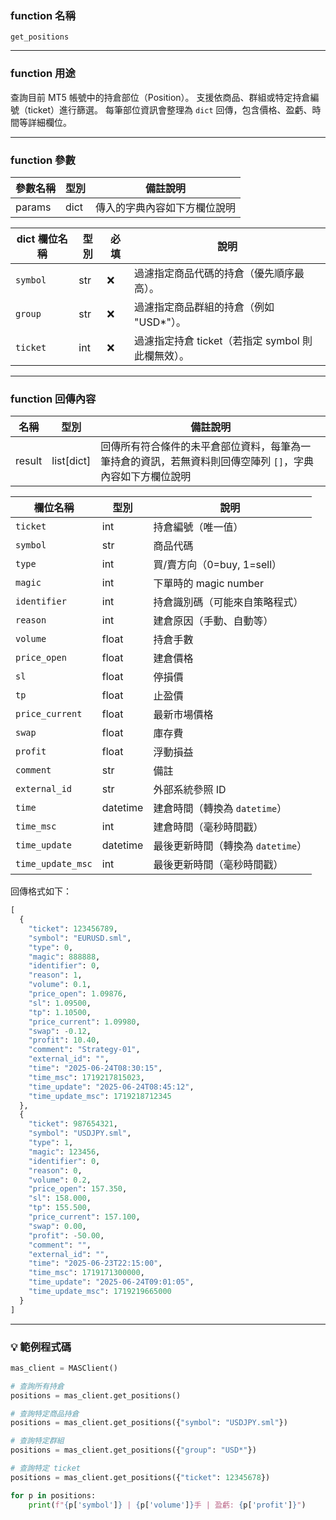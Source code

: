 ### function 名稱

`get_positions`

---

### function 用途

查詢目前 MT5 帳號中的持倉部位（Position）。
支援依商品、群組或特定持倉編號（ticket）進行篩選。
每筆部位資訊會整理為 `dict` 回傳，包含價格、盈虧、時間等詳細欄位。

---

### function 參數

| 參數名稱 | 型別 | 備註說明 |
|----------|------|----------|
| params   | dict | 傳入的字典內容如下方欄位說明 |

| dict 欄位名稱  | 型別 | 必填 | 說明                                                |
|---------------|------|------|-----------------------------------------------------|
| `symbol`      | str  | ❌   | 過濾指定商品代碼的持倉（優先順序最高）。                |
| `group`       | str  | ❌   | 過濾指定商品群組的持倉（例如 "USD\*"）。               |
| `ticket`      | int  | ❌   | 過濾指定持倉 ticket（若指定 symbol 則此欄無效）。       |

---

### function 回傳內容

| 名稱   | 型別         | 備註說明                                  |
|--------|-------------|-------------------------------------------|
| result | list[dict]  | 回傳所有符合條件的未平倉部位資料，每筆為一筆持倉的資訊，若無資料則回傳空陣列 `[]`，字典內容如下方欄位說明|

| 欄位名稱           | 型別        | 說明                              |
|--------------------|-------------|-----------------------------------|
| `ticket`           | int         | 持倉編號（唯一值）                 |
| `symbol`           | str         | 商品代碼                           |
| `type`             | int         | 買/賣方向（0=buy, 1=sell）         |
| `magic`            | int         | 下單時的 magic number              |
| `identifier`       | int         | 持倉識別碼（可能來自策略程式）     |
| `reason`           | int         | 建倉原因（手動、自動等）           |
| `volume`           | float       | 持倉手數                            |
| `price_open`       | float       | 建倉價格                            |
| `sl`               | float       | 停損價                              |
| `tp`               | float       | 止盈價                              |
| `price_current`    | float       | 最新市場價格                        |
| `swap`             | float       | 庫存費                              |
| `profit`           | float       | 浮動損益                            |
| `comment`          | str         | 備註                                |
| `external_id`      | str         | 外部系統參照 ID                     |
| `time`             | datetime    | 建倉時間（轉換為 `datetime`）       |
| `time_msc`         | int         | 建倉時間（毫秒時間戳）              |
| `time_update`      | datetime    | 最後更新時間（轉換為 `datetime`）   |
| `time_update_msc`  | int         | 最後更新時間（毫秒時間戳）          |

回傳格式如下：
```python
[
  {
    "ticket": 123456789,
    "symbol": "EURUSD.sml",
    "type": 0,
    "magic": 888888,
    "identifier": 0,
    "reason": 1,
    "volume": 0.1,
    "price_open": 1.09876,
    "sl": 1.09500,
    "tp": 1.10500,
    "price_current": 1.09980,
    "swap": -0.12,
    "profit": 10.40,
    "comment": "Strategy-01",
    "external_id": "",
    "time": "2025-06-24T08:30:15",
    "time_msc": 1719217815023,
    "time_update": "2025-06-24T08:45:12",
    "time_update_msc": 1719218712345
  },
  {
    "ticket": 987654321,
    "symbol": "USDJPY.sml",
    "type": 1,
    "magic": 123456,
    "identifier": 0,
    "reason": 0,
    "volume": 0.2,
    "price_open": 157.350,
    "sl": 158.000,
    "tp": 155.500,
    "price_current": 157.100,
    "swap": 0.00,
    "profit": -50.00,
    "comment": "",
    "external_id": "",
    "time": "2025-06-23T22:15:00",
    "time_msc": 1719171300000,
    "time_update": "2025-06-24T09:01:05",
    "time_update_msc": 1719219665000
  }
]

```

---

### 💡 範例程式碼

```python
mas_client = MASClient()

# 查詢所有持倉
positions = mas_client.get_positions()

# 查詢特定商品持倉
positions = mas_client.get_positions({"symbol": "USDJPY.sml"})

# 查詢特定群組
positions = mas_client.get_positions({"group": "USD*"})

# 查詢特定 ticket
positions = mas_client.get_positions({"ticket": 12345678})

for p in positions:
    print(f"{p['symbol']} | {p['volume']}手 | 盈虧: {p['profit']}")

```

